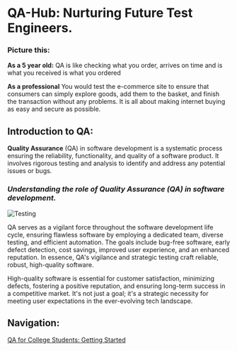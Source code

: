 # QA-Hub: Nurturing Future Test Engineers.

<h3>Picture this:</h3>

**As a 5 year old:** QA is like checking what you order, arrives on time and is what you received is what you ordered

**As a professional** You would test the e-commerce site to ensure that consumers can simply explore goods, add them to the basket, and finish the transaction without any problems. It is all about making internet buying as easy and secure as possible.


## Introduction to QA:

**Quality Assurance** (QA) in software development is a systematic process ensuring the reliability, functionality, and quality of a software product. It involves rigorous testing and analysis to identify and address any potential issues or bugs.

### *Understanding the role of Quality Assurance (QA) in software development.*

![Testing](https://github.com/Crixcel14/QA-Hub-Nurturing-Future-Test-Engineers./assets/69141746/fa28c186-90d2-4dda-82c6-cd123530a85c)

QA serves as a vigilant force throughout the software development life cycle, ensuring flawless software by employing a dedicated team, diverse testing, and efficient automation. The goals include bug-free software, early defect detection, cost savings, improved user experience, and an enhanced reputation. In essence, QA's vigilance and strategic testing craft reliable, robust, high-quality software. 

High-quality software is essential for customer satisfaction, minimizing defects, fostering a positive reputation, and ensuring long-term success in a competitive market. It's not just a goal; it's a strategic necessity for meeting user expectations in the ever-evolving tech landscape.

## Navigation:

[QA for College Students: Getting Started](https://www.linkedin.com/pulse/qa-college-students-getting-started-crixcel-buencuchillo%3FtrackingId=7HJkGv3XQOWdkcKRMIQVew%253D%253D/?trackingId=7HJkGv3XQOWdkcKRMIQVew%3D%3D)


